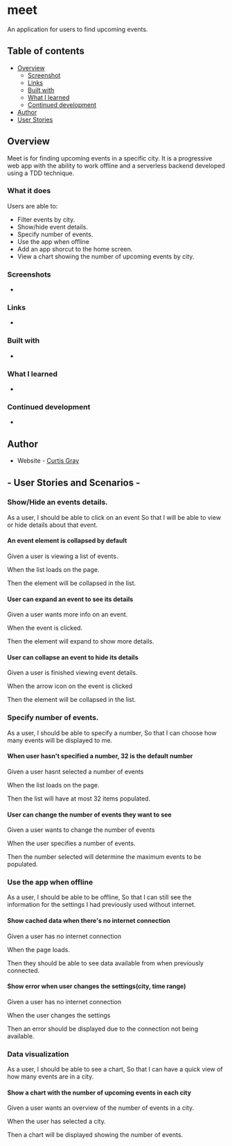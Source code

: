 # meet

An application for users to find upcoming events.

## Table of contents

- [Overview](#overview)
  - [Screenshot](#screenshot)
  - [Links](#links)
  - [Built with](#built-with)
  - [What I learned](#what-i-learned)
  - [Continued development](#continued-development)
- [Author](#author)
- [User Stories](#-user-stories-and-scenarios-)

## Overview

Meet is for finding upcoming events in a specific city. It is a progressive web app with the ability to work offline and a serverless backend developed using a TDD technique.

### What it does

Users are able to:

- Filter events by city.
- Show/hide event details.
- Specify number of events.
- Use the app when offline
- Add an app shorcut to the home screen.
- View a chart showing the number of upcoming events by city.

### Screenshots

*
<!-- ![](screenshots/screenshot.png) -->

### Links

*
<!-- - Live Site URL: [Here](https://myflix-5f2a35.netlify.app/) -->

### Built with

*

### What I learned

*

### Continued development

*

## Author

- Website - [Curtis Gray](https://curtisgry.github.io/portfolio-website/)

## - User Stories and Scenarios -

### Show/Hide an events details.

As a user,
I should be able to click on an event
So that I will be able to view or hide details about that event.

#### An event element is collapsed by default

Given a user is viewing a list of events.

When the list loads on the page.

Then the element will be collapsed in the list.

#### User can expand an event to see its details

Given a user wants more info on an event.

When the event is clicked.

Then the element will expand to show more details.

#### User can collapse an event to hide its details

Given a user is finished viewing event details.

When the arrow icon on the event is clicked

Then the element will be collapsed in the list.

### Specify number of events.

As a user,
I should be able to specify a number,
So that I can choose how many events will be displayed to me.

#### When user hasn't specified a number, 32 is the default number

Given a user hasnt selected a number of events

When the list loads on the page.

Then the list will have at most 32 items populated.

#### User can change the number of events they want to see

Given a user wants to change the number of events

When the user specifies a number of events.

Then the number selected will determine the maximum events to be populated.

### Use the app when offline

As a user, 
I should be able to be offline,
So that I can still see the information for the settings I had previously used without internet.

#### Show cached data when there's no internet connection

Given a user has no internet connection

When the page loads.

Then they should be able to see data available from when previously connected.

#### Show error when user changes the settings(city, time range)

Given a user has no internet connection

When the user changes the settings

Then an error should be displayed due to the connection not being available.

### Data visualization

As a user,
I should be able to see a chart,
So that I can have a quick view of how many events are in a city.

#### Show a chart with the number of upcoming events in each city

Given a user wants an overview of the number of events in a city.

When the user has selected a city.

Then a chart will be displayed showing the number of events.
